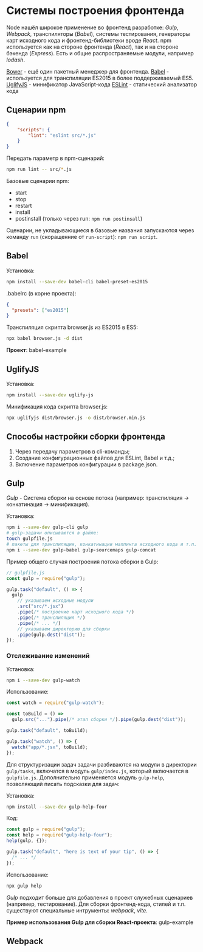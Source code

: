 # Системы построения фронтенда

Node нашёл широкое применение во фронтенд разработке: _Gulp_, _Webpack_, транспиляторы (_Babel_), системы тестирования, генераторы карт исходного кода и фронтенд-библиотеки вроде _React_.
npm используется как на стороне фронтенда (_React_), так и на стороне бэкенда (_Express_). Есть и общие распространяемые модули, например _lodash_.

[Bower](https://bower.io/) - ещё один пакетный менеджер для фронтенда.
[Babel](https://babeljs.io/) - используется для транспиляции ES2015 в более поддерживаемый ES5.
[UglifyJS](https://github.com/mishoo/UglifyJS) - минификатор JavaScript-кода
[ESLint](https://eslint.org/) - статический анализатор кода

## Сценарии npm

```JSON
{
    "scripts": {
        "lint": "eslint src/*.js"
    }
}
```

Передать параметр в npm-сценарий:

```bash
npm run lint -- src/*.js
```

Базовые сценарии npm:

- start
- stop
- restart
- install
- postinstall (только через run: `npm run postinsall`)

Cценарии, не укладывающиеся в базовые названия запускаются через команду `run` (скоращенние от `run-script`): `npm run script`.

## Babel

Установка:

```bash
npm install --save-dev babel-cli babel-preset-es2015
```

.babelrc (в корне проекта):

```JSON
{
  "presets": ["es2015"]
}
```

Транспиляция скрипта browser.js из ES2015 в ES5:

```bash
npx babel browser.js -d dist
```

**Проект**: babel-example

## UglifyJS

Установка:

```bash
npm install --save-dev uglify-js
```

Минификация кода скрипта browser.js:

```bash
npx uglifyjs dist/browser.js -o dist/browser.min.js
```

## Способы настройки сборки фронтенда

1. Через передачу параметров в cli-команды;
2. Создание конфигурационных файлов для ESLint, Babel и т.д.;
3. Включение параметров конфигурации в package.json.

## Gulp

_Gulp_ - Система сборки на основе потока (например: транспиляция -> конкатинация -> минификация).

Установка:

```bash
npm i --save-dev gulp-cli gulp
# gulp-задачи описываются в файле:
touch gulpfile.js
# пакеты для транспиляции, конкатинации маппинга исходного кода и т.п.
npm i --save-dev gulp-babel gulp-sourcemaps gulp-concat
```

Пример общего случая построения потока сборки в Gulp:

```javascript
// gulpfile.js
const gulp = require("gulp");

gulp.task("default", () => {
  gulp
    // указываем исходные модули
    .src("src/*.jsx")
    .pipe(/* построение карт исходного кода */)
    .pipe(/* транспиляция */)
    .pipe(/* ... */)
    // указываем директорию для сборки
    .pipe(gulp.dest("dist"));
});
```

### Отслеживание изменений

Установка:

```bash
npm i --save-dev gulp-watch
```

Использование:

```javascript
const watch = require("gulp-watch");

const toBuild = () =>
  gulp.src("...").pipe(/* этап сборки */).pipe(gulp.dest("dist"));

gulp.task("default", toBuild);

gulp.task("watch", () => {
  watch("app/*.jsx", toBuild);
});
```

Для структуризации задач задачи разбиваются на модули в директории `gulp/tasks`, включатся в модуль `gulp/index.js`, который включается в `gulpfile.js`.
Дополнительно применяется модуль `gulp-help`, позволяющий писать подсказки для задач:

Установка:

```bash
npm install --save-dev gulp-help-four
```

Код:

```javascript
const gulp = require("gulp");
const help = require("gulp-help-four");
help(gulp, {});

gulp.task("default", "here is text of your tip", () => {
  /* ... */
});
```

Использование:

```bash
npx gulp help
```

_Gulp_ подходит больше для добавления в проект служебных сценариев (например, тестирование).
Для сборки фронтенд-кода, стилей и т.п. существуют специальные интрументы: _webpack_, _vite_.

**Пример использования Gulp для сборки React-проекта**: gulp-example

## Webpack
